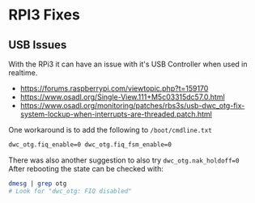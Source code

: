 # RPI3 Fixes

## USB Issues

With the RPi3 it can have an issue with it's USB Controller when used in realtime.

  * https://forums.raspberrypi.com/viewtopic.php?t=159170
  * https://www.osadl.org/Single-View.111+M5c03315dc57.0.html
  * https://www.osadl.org/monitoring/patches/rbs3s/usb-dwc_otg-fix-system-lockup-when-interrupts-are-threaded.patch.html

One workaround is to add the following to `/boot/cmdline.txt`
```sh
dwc_otg.fiq_enable=0 dwc_otg.fiq_fsm_enable=0
```
There was also another suggestion to also try `dwc_otg.nak_holdoff=0`  
After rebooting the state can be checked with:
```sh
dmesg | grep otg
# Look for "dwc_otg: FIQ disabled"
```
